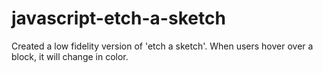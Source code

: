 # javascript-etch-a-sketch
Created a low fidelity version of 'etch a sketch'. When users hover over a block, it will change in color. 
